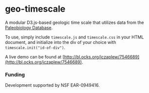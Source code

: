 geo-timescale
=============

A modular D3.js-based geologic time scale that utilizes data from the [Paleobiology Database](http://paleobiodb.org).

To use, simply include ````timescale.js```` and ````timescale.css```` in your HTML document, and initialize into the div of your choice with ````timescale.init("id-of-div")````.

A live demo can be found at [http://bl.ocks.org/jczaplew/7546689](http://bl.ocks.org/jczaplew/7546689).

### Funding
Development supported by NSF EAR-0949416.
